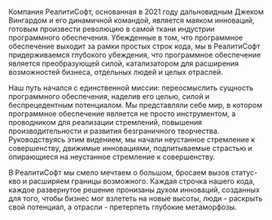 Компания РеалитиСофт, основанная в 2021 году дальновидным Джеком Вингардом и его динамичной командой, является маяком инноваций, готовым произвести революцию в самой ткани индустрии программного обеспечения. Убежденные в том, что программное обеспечение выходит за рамки простых строк кода, мы в РеалитиСофт придерживаемся глубокого убеждения, что программное обеспечение является преобразующей силой, катализатором для расширения возможностей бизнеса, отдельных людей и целых отраслей.

Наш путь начался с единственной миссии: переосмыслить сущность программного обеспечения, наделив его целью, силой и беспрецедентным потенциалом. Мы представляли себе мир, в котором программное обеспечение является не просто инструментом, а проводником для реализации стремлений, повышения производительности и развития безграничного творчества. Руководствуясь этим видением, мы начали неустанное стремление к совершенству, движимые инновациями, подпитываемые страстью и опирающиеся на неустанное стремление к совершенству.

В РеалитиСофт мы смело мечтаем о большом, бросаем вызов статус-кво и расширяем границы возможного. Каждая строчка нашего кода, каждое развернутое решение пронизаны духом инноваций, созданных для того, чтобы бизнес мог взлететь на новые высоты, люди - раскрыть свой потенциал, а отрасли - претерпеть глубокие метаморфозы.
